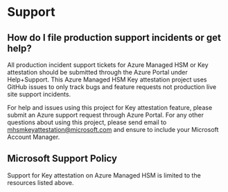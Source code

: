 # Support

## How do I file production support incidents or get help?

All production incident support tickets for Azure Managed HSM or Key attestation should be submitted through the Azure Portal under Help+Support. This Azure Managed HSM Key attestation project uses GitHub issues to only track bugs and feature requests not production live site support incidents.

For help and issues using this project for Key attestation feature, please submit an Azure support request through Azure Portal. For any other questions about using this project, please send email to [mhsmkeyattestation@microsoft.com](mailto:mhsmkeyattestation@microsoft.com) and ensure to include your Microsoft Account Manager.


## Microsoft Support Policy  

Support for Key attestation on Azure Managed HSM is limited to the resources listed above.
